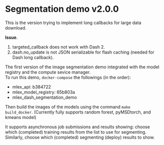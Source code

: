 # Segmentation demo v2.0.0

This is the version trying to implement long callbacks for large data download.

**Issue**.    
1. targeted\_callback does not work with Dash 2.   
2. dash.no\_update is not JSON serializable for flash caching (needed for Dash long callback). 

The first version of the image segmentation demo integrated with the model registry and the compute sevice manager.  
To run this demo, `docker-compose` the followings (in the order):  
-	mlex\_api: b384722  
-	mlex\_model\_registry: 65b803a     
-  mlex\_dash\_segmentation\_demo

Then build the images of the models using the command `make build_docker`. (Currently fully supports random forest, pyMSDtorch, and kmeans model) 

It supports asynchronous job submissions and results showing: choose which (completed) training results from the list to use for segmenting. Similarly, choose which (completed) segmenting (deploy) results to show.
 
